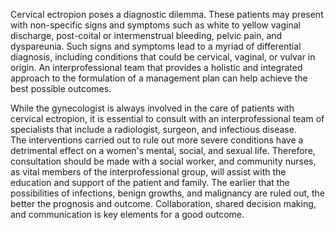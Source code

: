 Cervical ectropion poses a diagnostic dilemma. These patients may present with non-specific signs and symptoms such as white to yellow vaginal discharge, post-coital or intermenstrual bleeding, pelvic pain, and dyspareunia. Such signs and symptoms lead to a myriad of differential diagnosis, including conditions that could be cervical, vaginal, or vulvar in origin. An interprofessional team that provides a holistic and integrated approach to the formulation of a management plan can help achieve the best possible outcomes.

While the gynecologist is always involved in the care of patients with cervical ectropion, it is essential to consult with an interprofessional team of specialists that include a radiologist, surgeon, and infectious disease. The interventions carried out to rule out more severe conditions have a detrimental effect on a women's mental, social, and sexual life. Therefore, consultation should be made with a social worker, and community nurses, as vital members of the interprofessional group, will assist with the education and support of the patient and family. The earlier that the possibilities of infections, benign growths, and malignancy are ruled out, the better the prognosis and outcome. Collaboration, shared decision making, and communication is key elements for a good outcome.